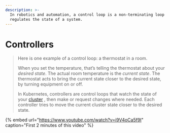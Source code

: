 ```yaml
---
description: >-
  In robotics and automation, a control loop is a non-terminating loop that
  regulates the state of a system.
---
```


# Controllers

> Here is one example of a control loop: a thermostat in a room.
>
> When you set the temperature, that’s telling the thermostat about your _desired state_. The actual room temperature is the _current state_. The thermostat acts to bring the current state closer to the desired state, by turning equipment on or off.
>
> In Kubernetes, controllers are control loops that watch the state of your [cluster](https://kubernetes.io/docs/reference/glossary/?all=true#term-cluster) , then make or request changes where needed. Each controller tries to move the current cluster state closer to the desired state.

{% embed url="https://www.youtube.com/watch?v=i9V4oCa5f9I" caption="First 2 minutes of this video" %}




